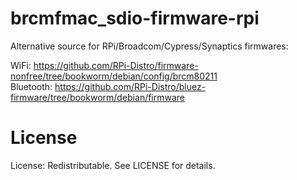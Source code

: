# brcmfmac_sdio-firmware-rpi

Alternative source for RPi/Broadcom/Cypress/Synaptics firmwares:

WiFi: https://github.com/RPi-Distro/firmware-nonfree/tree/bookworm/debian/config/brcm80211  
Bluetooth: https://github.com/RPi-Distro/bluez-firmware/tree/bookworm/debian/firmware

# License

License: Redistributable. See LICENSE for details.
